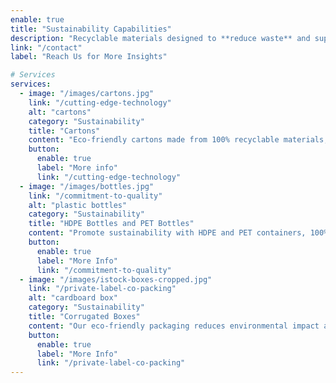 ```yaml
---
enable: true
title: "Sustainability Capabilities"
description: "Recyclable materials designed to **reduce waste** and support **sustainability**"
link: "/contact"
label: "Reach Us for More Insights"

# Services
services:
  - image: "/images/cartons.jpg"
    link: "/cutting-edge-technology"
    alt: "cartons"
    category: "Sustainability"
    title: "Cartons"
    content: "Eco-friendly cartons made from 100% recyclable materials, designed to minimize waste and support sustainability."
    button:
      enable: true
      label: "More info"
      link: "/cutting-edge-technology"
  - image: "/images/bottles.jpg"
    link: "/commitment-to-quality"
    alt: "plastic bottles"
    category: "Sustainability"
    title: "HDPE Bottles and PET Bottles"
    content: "Promote sustainability with HDPE and PET containers, 100% recyclable and easily collected reducing landfill waste."
    button:
      enable: true
      label: "More Info"
      link: "/commitment-to-quality"
  - image: "/images/istock-boxes-cropped.jpg"
    link: "/private-label-co-packing"
    alt: "cardboard box"
    category: "Sustainability"
    title: "Corrugated Boxes"
    content: "Our eco-friendly packaging reduces environmental impact and supports a circular economy with easy recycling."
    button:
      enable: true
      label: "More Info"
      link: "/private-label-co-packing"
---
```

